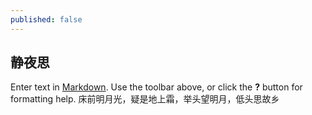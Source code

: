 ```yaml
---
published: false
---
```


## 静夜思

Enter text in [Markdown](http://daringfireball.net/projects/markdown/). Use the toolbar above, or click the **?** button for formatting help.
床前明月光，疑是地上霜，举头望明月，低头思故乡
